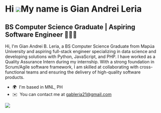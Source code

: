 Hi ![](https://user-images.githubusercontent.com/18350557/176309783-0785949b-9127-417c-8b55-ab5a4333674e.gif)My name is Gian Andrei Leria
=========================================================================================================================================

BS Computer Science Graduate | Aspiring Software Engineer 👨🏻‍💻
-----------------------------------------------------------------

Hi, I'm Gian Andrei B. Leria, a BS Computer Science Graduate from Mapúa University and aspiring full-stack engineer specializing in data science and developing solutions with Python, JavaScript, and PHP. I have worked as a Quality Assurance Intern during my internship. With a strong foundation in Scrum/Agile software framework, I am skilled at collaborating with cross-functional teams and ensuring the delivery of high-quality software products.

* 🌍  I'm based in MNL, PH
* ✉️  You can contact me at [gableria21@gmail.com](mailto:gableria21@gmail.com)

<a href="https://www.github.com/gableria21" target="_blank" rel="noreferrer"><img
src="https://img.shields.io/github/followers/gableria21?logo=github&style=for-the-badge&color=0891b2&labelColor=1c1917" /></a>

